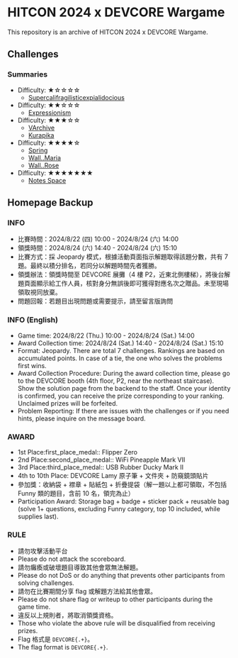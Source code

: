 # HITCON 2024 x DEVCORE Wargame 

This repository is an archive of HITCON 2024 x DEVCORE Wargame.

## Challenges

### Summaries

* Difficulty: ★☆☆☆☆
    * [Supercalifragilisticexpialidocious](https://github.com/DEVCORE-Wargame/HITCON-2024/tree/main/challenges/Supercalifragilisticexpialidocious)
* Difficulty: ★★☆☆☆
    * [Expressionism](https://github.com/DEVCORE-Wargame/HITCON-2024/tree/main/challenges/Expressionism)
* Difficulty: ★★★☆☆
    * [VArchive](https://github.com/DEVCORE-Wargame/HITCON-2024/tree/main/challenges/VArchive)
    * [Kurapika](https://github.com/DEVCORE-Wargame/HITCON-2024/tree/main/challenges/Kurapika)
* Difficulty: ★★★★☆
    * [Spring](https://github.com/DEVCORE-Wargame/HITCON-2024/tree/main/challenges/Spring)
    * [Wall..Maria](https://github.com/DEVCORE-Wargame/HITCON-2024/tree/main/challenges/Wall..Maria)
    * [Wall..Rose](https://github.com/DEVCORE-Wargame/HITCON-2024/tree/main/challenges/Wall..Rose)
* Difficulty: ★★★★★★★
    * [Notes Space](https://github.com/DEVCORE-Wargame/HITCON-2024/tree/main/challenges/Notes%20Space)

## Homepage Backup

### INFO
* 比賽時間：2024/8/22 (四) 10:00 - 2024/8/24 (六) 14:00
* 領獎時間：2024/8/24 (六) 14:40 - 2024/8/24 (六) 15:10
* 比賽方式：採 Jeopardy 模式，根據活動頁面指示解題取得該題分數，共有 7 題。最終以積分排名，若同分以解題時間先者獲勝。
* 領獎辦法：領獎時間至 DEVCORE 展攤（4 樓 P2，近東北側樓梯），將後台解題頁面顯示給工作人員，核對身分無誤後即可獲得對應名次之贈品。未至現場領取視同放棄。
* 問題回報：若題目出現問題或需要提示，請至留言版詢問

### INFO (English)
* Game time: 2024/8/22 (Thu.) 10:00 - 2024/8/24 (Sat.) 14:00
* Award Collection time: 2024/8/24 (Sat.) 14:40 - 2024/8/24 (Sat.) 15:10
* Format: Jeopardy. There are total 7 challenges. Rankings are based on accumulated points. In case of a tie, the one who solves the problems first wins.
* Award Collection Procedure: During the award collection time, please go to the DEVCORE booth (4th floor, P2, near the northeast staircase). Show the solution page from the backend to the staff. Once your identity is confirmed, you can receive the prize corresponding to your ranking. Unclaimed prizes will be forfeited.
* Problem Reporting: If there are issues with the challenges or if you need hints, please inquire on the message board.

### AWARD
* 1st Place:first_place_medal:: Flipper Zero
* 2nd Place:second_place_medal:: WiFi Pineapple Mark VII
* 3rd Place:third_place_medal:: USB Rubber Ducky Mark II
* 4th to 10th Place: DEVCORE Lamy 原子筆 + 文件夾 + 防窺鏡頭貼片
* 參加獎：收納袋 + 襟章 + 貼紙包 + 折疊提袋（解一題以上都可領取，不包括 Funny 類的題目，含前 10 名，領完為止）
* Participation Award: Storage bag + badge + sticker pack + reusable bag (solve 1+ questions, excluding Funny category, top 10 included, while supplies last).

### RULE
* 請勿攻擊活動平台
* Please do not attack the scoreboard.
* 請勿癱瘓或破壞題目導致其他會眾無法解題。
* Please do not DoS or do anything that prevents other participants from solving challenges.
* 請勿在比賽期間分享 flag 或解題方法給其他會眾。
* Please do not share flag or writeup to other participants during the game time.
* 違反以上規則者，將取消領獎資格。
* Those who violate the above rule will be disqualified from receiving prizes.
* Flag 格式是 `DEVCORE{.+}`。
* The flag format is `DEVCORE{.+}`.